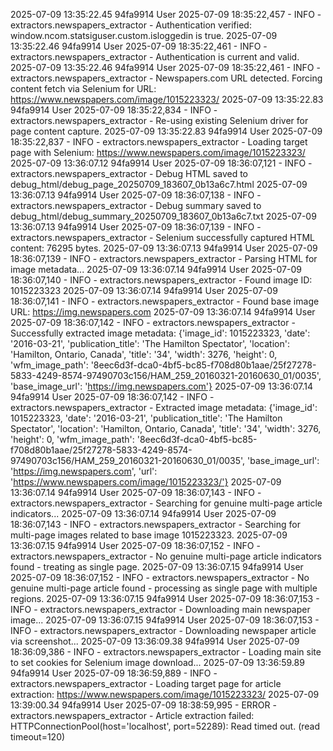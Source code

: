 2025-07-09 13:35:22.45
94fa9914
User
2025-07-09 18:35:22,457 - INFO - extractors.newspapers_extractor - Authentication verified: window.ncom.statsiguser.custom.isloggedin is true.
2025-07-09 13:35:22.46
94fa9914
User
2025-07-09 18:35:22,461 - INFO - extractors.newspapers_extractor - Authentication is current and valid.
2025-07-09 13:35:22.46
94fa9914
User
2025-07-09 18:35:22,461 - INFO - extractors.newspapers_extractor - Newspapers.com URL detected. Forcing content fetch via Selenium for URL: https://www.newspapers.com/image/1015223323/
2025-07-09 13:35:22.83
94fa9914
User
2025-07-09 18:35:22,834 - INFO - extractors.newspapers_extractor - Re-using existing Selenium driver for page content capture.
2025-07-09 13:35:22.83
94fa9914
User
2025-07-09 18:35:22,837 - INFO - extractors.newspapers_extractor - Loading target page with Selenium: https://www.newspapers.com/image/1015223323/
2025-07-09 13:36:07.12
94fa9914
User
2025-07-09 18:36:07,121 - INFO - extractors.newspapers_extractor - Debug HTML saved to debug_html/debug_page_20250709_183607_0b13a6c7.html
2025-07-09 13:36:07.13
94fa9914
User
2025-07-09 18:36:07,138 - INFO - extractors.newspapers_extractor - Debug summary saved to debug_html/debug_summary_20250709_183607_0b13a6c7.txt
2025-07-09 13:36:07.13
94fa9914
User
2025-07-09 18:36:07,139 - INFO - extractors.newspapers_extractor - Selenium successfully captured HTML content: 76295 bytes.
2025-07-09 13:36:07.13
94fa9914
User
2025-07-09 18:36:07,139 - INFO - extractors.newspapers_extractor - Parsing HTML for image metadata...
2025-07-09 13:36:07.14
94fa9914
User
2025-07-09 18:36:07,140 - INFO - extractors.newspapers_extractor - Found image ID: 1015223323
2025-07-09 13:36:07.14
94fa9914
User
2025-07-09 18:36:07,141 - INFO - extractors.newspapers_extractor - Found base image URL: https://img.newspapers.com
2025-07-09 13:36:07.14
94fa9914
User
2025-07-09 18:36:07,142 - INFO - extractors.newspapers_extractor - Successfully extracted image metadata: {'image_id': 1015223323, 'date': '2016-03-21', 'publication_title': 'The Hamilton Spectator', 'location': 'Hamilton, Ontario, Canada', 'title': '34', 'width': 3276, 'height': 0, 'wfm_image_path': '8eec6d3f-dca0-4bf5-bc85-f708d80b1aae/25f27278-5833-4249-8574-97490703c156/HAM_259_20160321-20160630_01/0035', 'base_image_url': 'https://img.newspapers.com'}
2025-07-09 13:36:07.14
94fa9914
User
2025-07-09 18:36:07,142 - INFO - extractors.newspapers_extractor - Extracted image metadata: {'image_id': 1015223323, 'date': '2016-03-21', 'publication_title': 'The Hamilton Spectator', 'location': 'Hamilton, Ontario, Canada', 'title': '34', 'width': 3276, 'height': 0, 'wfm_image_path': '8eec6d3f-dca0-4bf5-bc85-f708d80b1aae/25f27278-5833-4249-8574-97490703c156/HAM_259_20160321-20160630_01/0035', 'base_image_url': 'https://img.newspapers.com', 'url': 'https://www.newspapers.com/image/1015223323/'}
2025-07-09 13:36:07.14
94fa9914
User
2025-07-09 18:36:07,143 - INFO - extractors.newspapers_extractor - Searching for genuine multi-page article indicators...
2025-07-09 13:36:07.14
94fa9914
User
2025-07-09 18:36:07,143 - INFO - extractors.newspapers_extractor - Searching for multi-page images related to base image 1015223323.
2025-07-09 13:36:07.15
94fa9914
User
2025-07-09 18:36:07,152 - INFO - extractors.newspapers_extractor - No genuine multi-page article indicators found - treating as single page.
2025-07-09 13:36:07.15
94fa9914
User
2025-07-09 18:36:07,152 - INFO - extractors.newspapers_extractor - No genuine multi-page article found - processing as single page with multiple regions.
2025-07-09 13:36:07.15
94fa9914
User
2025-07-09 18:36:07,153 - INFO - extractors.newspapers_extractor - Downloading main newspaper image...
2025-07-09 13:36:07.15
94fa9914
User
2025-07-09 18:36:07,153 - INFO - extractors.newspapers_extractor - Downloading newspaper article via screenshot...
2025-07-09 13:36:09.38
94fa9914
User
2025-07-09 18:36:09,386 - INFO - extractors.newspapers_extractor - Loading main site to set cookies for Selenium image download...
2025-07-09 13:36:59.89
94fa9914
User
2025-07-09 18:36:59,889 - INFO - extractors.newspapers_extractor - Loading target page for article extraction: https://www.newspapers.com/image/1015223323/
2025-07-09 13:39:00.34
94fa9914
User
2025-07-09 18:38:59,995 - ERROR - extractors.newspapers_extractor - Article extraction failed: HTTPConnectionPool(host='localhost', port=52289): Read timed out. (read timeout=120)